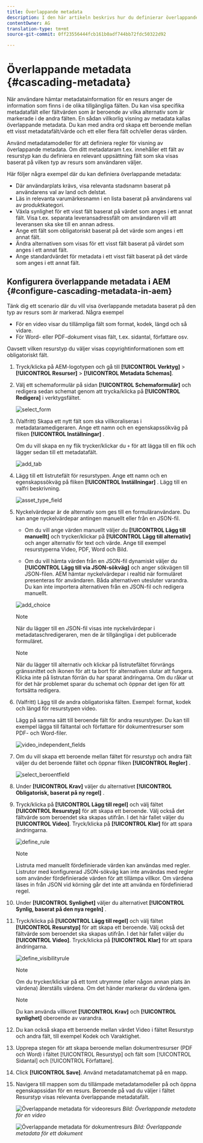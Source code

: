 ```yaml
---
title: Överlappande metadata
description: I den här artikeln beskrivs hur du definierar överlappande metadata för resurser.
contentOwner: AG
translation-type: tm+mt
source-git-commit: 0ff23556444fcb161b0adf744bb72fdc50322d92

---
```



# Överlappande metadata {#cascading-metadata}

När användare hämtar metadatainformation för en resurs anger de information som finns i de olika tillgängliga fälten. Du kan visa specifika metadatafält eller fältvärden som är beroende av vilka alternativ som är markerade i de andra fälten. En sådan villkorlig visning av metadata kallas överlappande metadata. Du kan med andra ord skapa ett beroende mellan ett visst metadatafält/värde och ett eller flera fält och/eller deras värden.

Använd metadatamodeller för att definiera regler för visning av överlappande metadata. Om ditt metadataram t.ex. innehåller ett fält av resurstyp kan du definiera en relevant uppsättning fält som ska visas baserat på vilken typ av resurs som användaren väljer.

Här följer några exempel där du kan definiera överlappande metadata:

* Där användarplats krävs, visa relevanta stadsnamn baserat på användarens val av land och delstat.
* Läs in relevanta varumärkesnamn i en lista baserat på användarens val av produktkategori.
* Växla synlighet för ett visst fält baserat på värdet som anges i ett annat fält. Visa t.ex. separata leveransadressfält om användaren vill att leveransen ska ske till en annan adress.
* Ange ett fält som obligatoriskt baserat på det värde som anges i ett annat fält.
* Ändra alternativen som visas för ett visst fält baserat på värdet som anges i ett annat fält.
* Ange standardvärdet för metadata i ett visst fält baserat på det värde som anges i ett annat fält.

## Konfigurera överlappande metadata i AEM {#configure-cascading-metadata-in-aem}

Tänk dig ett scenario där du vill visa överlappande metadata baserat på den typ av resurs som är markerad. Några exempel

* För en video visar du tillämpliga fält som format, kodek, längd och så vidare.
* För Word- eller PDF-dokument visas fält, t.ex. sidantal, författare osv.

Oavsett vilken resurstyp du väljer visas copyrightinformationen som ett obligatoriskt fält.

1. Tryck/klicka på AEM-logotypen och gå till **[!UICONTROL Verktyg]** > **[!UICONTROL Resurser]** > **[!UICONTROL Metadata Schemas]**.
1. Välj ett schemaformulär på sidan **[!UICONTROL Schemaformulär]** och redigera sedan schemat genom att trycka/klicka på **[!UICONTROL Redigera]** i verktygsfältet.

   ![select_form](assets/select_form.png)

1. (Valfritt) Skapa ett nytt fält som ska villkoraliseras i metadataramedigeraren. Ange ett namn och en egenskapssökväg på fliken **[!UICONTROL Inställningar]** .

   Om du vill skapa en ny flik trycker/klickar du `+` för att lägga till en flik och lägger sedan till ett metadatafält.

   ![add_tab](assets/add_tab.png)

1. Lägg till ett listrutefält för resurstypen. Ange ett namn och en egenskapssökväg på fliken **[!UICONTROL Inställningar]** . Lägg till en valfri beskrivning.

   ![asset_type_field](assets/asset_type_field.png)

1. Nyckelvärdepar är de alternativ som ges till en formuläranvändare. Du kan ange nyckelvärdepar antingen manuellt eller från en JSON-fil.

   * Om du vill ange värden manuellt väljer du **[!UICONTROL Lägg till manuellt]** och trycker/klickar på **[!UICONTROL Lägg till alternativ]** och anger alternativ för text och värde. Ange till exempel resurstyperna Video, PDF, Word och Bild.

   * Om du vill hämta värden från en JSON-fil dynamiskt väljer du **[!UICONTROL Lägg till via JSON-sökväg]** och anger sökvägen till JSON-filen. AEM hämtar nyckelvärdepar i realtid när formuläret presenteras för användaren.
   Båda alternativen utesluter varandra. Du kan inte importera alternativen från en JSON-fil och redigera manuellt.

   ![add_choice](assets/add_choice.png)

   >[!NOTE]
   >
   >När du lägger till en JSON-fil visas inte nyckelvärdepar i metadataschredigeraren, men de är tillgängliga i det publicerade formuläret.

   >[!NOTE]
   >
   >När du lägger till alternativ och klickar på listrutefältet förvrängs gränssnittet och ikonen för att ta bort för alternativen slutar att fungera. Klicka inte på listrutan förrän du har sparat ändringarna. Om du råkar ut för det här problemet sparar du schemat och öppnar det igen för att fortsätta redigera.

1. (Valfritt) Lägg till de andra obligatoriska fälten. Exempel: format, kodek och längd för resurstypen video.

   Lägg på samma sätt till beroende fält för andra resurstyper. Du kan till exempel lägga till fältantal och författare för dokumentresurser som PDF- och Word-filer.

   ![video_independent_fields](assets/video_dependent_fields.png)

1. Om du vill skapa ett beroende mellan fältet för resurstyp och andra fält väljer du det beroende fältet och öppnar fliken **[!UICONTROL Regler]** .

   ![select_beroentfield](assets/select_dependentfield.png)

1. Under **[!UICONTROL Krav]** väljer du alternativet **[!UICONTROL Obligatorisk, baserat på ny regel]** .
1. Tryck/klicka på **[!UICONTROL Lägg till regel]** och välj fältet **[!UICONTROL Resurstyp]** för att skapa ett beroende. Välj också det fältvärde som beroendet ska skapas utifrån. I det här fallet väljer du **[!UICONTROL Video]**. Tryck/klicka på **[!UICONTROL Klar]** för att spara ändringarna.

   ![define_rule](assets/define_rule.png)

   >[!NOTE]
   >
   >Listruta med manuellt fördefinierade värden kan användas med regler. Listrutor med konfigurerad JSON-sökväg kan inte användas med regler som använder fördefinierade värden för att tillämpa villkor. Om värdena läses in från JSON vid körning går det inte att använda en fördefinierad regel.

1. Under **[!UICONTROL Synlighet]** väljer du alternativet **[!UICONTROL Synlig, baserat på den nya regeln]** .

1. Tryck/klicka på **[!UICONTROL Lägg till regel]** och välj fältet **[!UICONTROL Resurstyp]** för att skapa ett beroende. Välj också det fältvärde som beroendet ska skapas utifrån. I det här fallet väljer du **[!UICONTROL Video]**. Tryck/klicka på **[!UICONTROL Klar]** för att spara ändringarna.

   ![define_visibilityrule](assets/define_visibilityrule.png)

   >[!NOTE]
   >
   >Om du trycker/klickar på ett tomt utrymme (eller någon annan plats än värdena) återställs värdena. Om det händer markerar du värdena igen.

   >[!NOTE]
   >
   >Du kan använda villkoret **[!UICONTROL Krav]** och **[!UICONTROL synlighet]** oberoende av varandra.

1. Du kan också skapa ett beroende mellan värdet Video i fältet Resurstyp och andra fält, till exempel Kodek och Varaktighet.
1. Upprepa stegen för att skapa beroende mellan dokumentresurser (PDF och Word) i fältet [!UICONTROL Resurstyp] och fält som [!UICONTROL Sidantal] och [!UICONTROL Författare].
1. Click **[!UICONTROL Save]**. Använd metadatamatchemat på en mapp.

1. Navigera till mappen som du tillämpade metadatamodeller på och öppna egenskapssidan för en resurs. Beroende på vad du väljer i fältet Resurstyp visas relevanta överlappande metadatafält.

   ![Överlappande metadata för videoresurs](assets/video_asset.png)
   *Bild: Överlappande metadata för en video*

   ![Överlappande metadata för dokumentresurs](assets/doc_type_fields.png)
   *Bild: Överlappande metadata för ett dokument*
